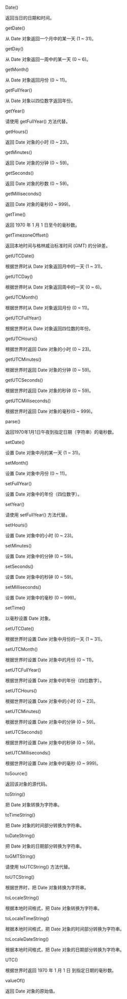 Date()

返回当日的日期和时间。

getDate()

从 Date 对象返回一个月中的某一天 (1 ~ 31)。

getDay()

从 Date 对象返回一周中的某一天 (0 ~ 6)。

getMonth()

从 Date 对象返回月份 (0 ~ 11)。

getFullYear()

从 Date 对象以四位数字返回年份。

getYear()

请使用 getFullYear() 方法代替。

getHours()

返回 Date 对象的小时 (0 ~ 23)。

getMinutes()

返回 Date 对象的分钟 (0 ~ 59)。

getSeconds()

返回 Date 对象的秒数 (0 ~ 59)。

getMilliseconds()

返回 Date 对象的毫秒(0 ~ 999)。

getTime()

返回 1970 年 1 月 1 日至今的毫秒数。

getTimezoneOffset()

返回本地时间与格林威治标准时间 (GMT) 的分钟差。

getUTCDate()

根据世界时从 Date 对象返回月中的一天 (1 ~ 31)。

getUTCDay()

根据世界时从 Date 对象返回周中的一天 (0 ~ 6)。

getUTCMonth()

根据世界时从 Date 对象返回月份 (0 ~ 11)。

getUTCFullYear()

根据世界时从 Date 对象返回四位数的年份。

getUTCHours()

根据世界时返回 Date 对象的小时 (0 ~ 23)。

getUTCMinutes()

根据世界时返回 Date 对象的分钟 (0 ~ 59)。

getUTCSeconds()

根据世界时返回 Date 对象的秒钟 (0 ~ 59)。

getUTCMilliseconds()

根据世界时返回 Date 对象的毫秒(0 ~ 999)。

parse()

返回1970年1月1日午夜到指定日期（字符串）的毫秒数。

setDate()

设置 Date 对象中月的某一天 (1 ~ 31)。

setMonth()

设置 Date 对象中月份 (0 ~ 11)。

setFullYear()

设置 Date 对象中的年份（四位数字）。

setYear()

请使用 setFullYear() 方法代替。

setHours()

设置 Date 对象中的小时 (0 ~ 23)。

setMinutes()

设置 Date 对象中的分钟 (0 ~ 59)。

setSeconds()

设置 Date 对象中的秒钟 (0 ~ 59)。

setMilliseconds()

设置 Date 对象中的毫秒 (0 ~ 999)。

setTime()

以毫秒设置 Date 对象。

setUTCDate()

根据世界时设置 Date 对象中月份的一天 (1 ~ 31)。

setUTCMonth()

根据世界时设置 Date 对象中的月份 (0 ~ 11)。

setUTCFullYear()

根据世界时设置 Date 对象中的年份（四位数字）。

setUTCHours()

根据世界时设置 Date 对象中的小时 (0 ~ 23)。

setUTCMinutes()

根据世界时设置 Date 对象中的分钟 (0 ~ 59)。

setUTCSeconds()

根据世界时设置 Date 对象中的秒钟 (0 ~ 59)。

setUTCMilliseconds()

根据世界时设置 Date 对象中的毫秒 (0 ~ 999)。

toSource()

返回该对象的源代码。

toString()

把 Date 对象转换为字符串。

toTimeString()

把 Date 对象的时间部分转换为字符串。

toDateString()

把 Date 对象的日期部分转换为字符串。

toGMTString()

请使用 toUTCString() 方法代替。

toUTCString()

根据世界时，把 Date 对象转换为字符串。

toLocaleString()

根据本地时间格式，把 Date 对象转换为字符串。

toLocaleTimeString()

根据本地时间格式，把 Date 对象的时间部分转换为字符串。

toLocaleDateString()

根据本地时间格式，把 Date 对象的日期部分转换为字符串。

UTC()

根据世界时返回 1970 年 1 月 1 日 到指定日期的毫秒数。

valueOf()

返回 Date 对象的原始值。